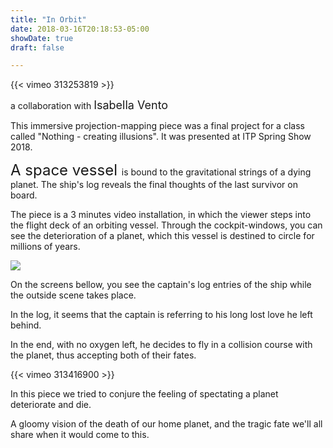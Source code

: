 ```yaml
---
title: "In Orbit"
date: 2018-03-16T20:18:53-05:00
showDate: true
draft: false

---
```


{{< vimeo 313253819 >}}

a collaboration with <font size="4.5"> Isabella Vento </font>

This immersive projection-mapping piece was a final project for a class called "Nothing - creating illusions".
It was presented at ITP Spring Show 2018.



<font size="5"> A space vessel </font> is bound to the gravitational strings of a dying planet. The ship's log reveals the final thoughts of the last survivor on board.

The piece is a 3 minutes video installation, in which the viewer steps into the flight deck of an orbiting vessel.
Through the cockpit-windows, you can see the deterioration of a planet, which this vessel is destined to circle for millions of years. <br>

![](/gallery/images/inOrbit/0C2A0514.JPG)

On the screens bellow, you see the captain's log entries of the ship while the outside scene takes place.

In the log, it seems that the captain is referring to his long lost love he left behind.

In the end, with no oxygen left, he decides to fly in a collision course with the planet, thus accepting both of their fates.


{{< vimeo 313416900 >}}


In this piece we tried to conjure the feeling of spectating a planet deteriorate and die.

A gloomy vision of the death of our home planet, and the tragic fate we'll all share when it would come to this.   
